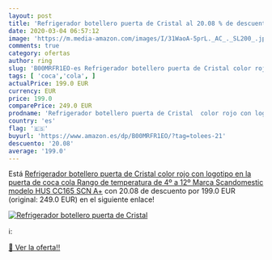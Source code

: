 ```yaml
---
layout: post
title: 'Refrigerador botellero puerta de Cristal al 20.08 % de descuento'
date: 2020-03-04 06:57:12
image: 'https://m.media-amazon.com/images/I/31WaoA-5prL._AC_._SL200_.jpg'
comments: true
category: ofertas
author: ring
slug: 'B00MRFR1EO-es Refrigerador botellero puerta de Cristal color rojo con...'
tags: [ 'coca','cola', ]
actualPrice: 199.0 EUR
currency: EUR
price: 199.0
comparePrice: 249.0 EUR
prodname: 'Refrigerador botellero puerta de Cristal  color rojo con logotipo en la puerta de coca cola Rango de temperatura de 4º a 12º Marca Scandomestic modelo HUS CC165 SCN A+'
country: 'es'
flag: '🇪🇸'
buyurl: 'https://www.amazon.es/dp/B00MRFR1EO/?tag=tolees-21'
descuento: '20.08'
average: '199.0'
---
```


Está [Refrigerador botellero puerta de Cristal  color rojo con logotipo en la puerta de coca cola Rango de temperatura de 4º a 12º Marca Scandomestic modelo HUS CC165 SCN A+](https://www.amazon.es/dp/B00MRFR1EO/?tag=tolees-21) con 20.08 de descuento por 199.0 EUR (original: 249.0 EUR) en el siguiente enlace!

[![Refrigerador botellero puerta de Cristal](https://m.media-amazon.com/images/I/31WaoA-5prL._AC_._SL200_.jpg)](https://www.amazon.es/dp/B00MRFR1EO/?tag=tolees-21)

ℹ️:


[🛒 Ver la oferta!!](https://www.amazon.es/dp/B00MRFR1EO/?tag=tolees-21)
